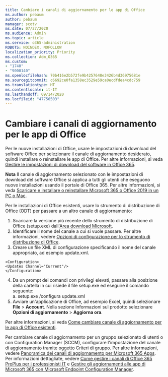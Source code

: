 ```yaml
---
title: Cambiare i canali di aggiornamento per le app di Office
ms.author: pebaum
author: pebaum
manager: scotv
ms.date: 07/27/2020
ms.audience: Admin
ms.topic: article
ms.service: o365-administration
ROBOTS: NOINDEX, NOFOLLOW
localization_priority: Priority
ms.collection: Adm_O365
ms.custom:
- "1740"
- "9000140"
ms.openlocfilehash: 70b416e2b572fe9b4257648e3426b4d36975681e
ms.sourcegitcommit: c6692ce0fa1358ec3529e59ca0ecdfdea4cdc759
ms.translationtype: HT
ms.contentlocale: it-IT
ms.lasthandoff: 09/14/2020
ms.locfileid: "47756503"
---
```

# <a name="change-update-channels-for-office-apps"></a>Cambiare i canali di aggiornamento per le app di Office

Per le nuove installazioni di Office, usare le impostazioni di download del software Office per selezionare il canale di aggiornamento desiderato, quindi installare o reinstallare le app di Office. Per altre informazioni, si veda [Gestire le impostazioni di download del software in Office 365](https://docs.microsoft.com/deployoffice/manage-software-download-settings-office-365). 

**Nota** Il canale di aggiornamento selezionato con le impostazioni di download del software Office si applica a tutti gli utenti che eseguono nuove installazioni usando il portale di Office 365. Per altre informazioni, si veda [Scaricare e installare o reinstallare Microsoft 365 o Office 2019 in un PC o Mac](https://support.microsoft.com/office/download-and-install-or-reinstall-microsoft-365-or-office-2019-on-a-pc-or-mac-4414eaaf-0478-48be-9c42-23adc4716658).   

Per le installazioni di Office esistenti, usare lo strumento di distribuzione di Office (ODT) per passare a un altro canale di aggiornamento:  

1. Scaricare la versione più recente dello strumento di distribuzione di Office (setup.exe) dall'[Area download Microsoft](https://go.microsoft.com/fwlink/p/?LinkID=626065).
2. Identificare il nome del canale a cui si vuole passare. Per altre informazioni, vedere [Opzioni di configurazione per lo strumento di distribuzione di Office](https://docs.microsoft.com/DeployOffice/configuration-options-for-the-office-2016-deployment-tool#channel-attribute-part-of-add-element).
3. Creare un file XML di configurazione specificando il nome del canale appropriato, ad esempio update.xml.  

`<Configuration>`<br>
`<Updates Channel="Current"/>`<br>
`</Configuration>`<br>

4. Da un prompt dei comandi con privilegi elevati, passare alla posizione della cartella in cui risiede il file setup.exe ed eseguire il comando seguente:  
    a. setup.exe /configura update.xml
5. Avviare un'applicazione di Office, ad esempio Excel, quindi selezionare **File** > **Account**. Nella sezione Informazioni sul prodotto selezionare **Opzioni di aggiornamento** > **Aggiorna ora**.

Per altre informazioni, si veda [Come cambiare canale di aggiornamento per le app di Office esistenti](https://support.microsoft.com/help/3185078/how-to-switch-from-semi-annual-channel-to-monthly-channel). 

Per cambiare canale di aggiornamento per un gruppo selezionato di utenti o con Configuration Manager (SCCM), configurare l'impostazione del canale di aggiornamento tramite oggetto Criteri di gruppo. Per altre informazioni, vedere [Panoramica dei canali di aggiornamento per Microsoft 365 Apps](https://docs.microsoft.com/deployoffice/overview-update-channels#group-policy). Per informazioni dettagliate, vedere [Come gestire i canali di Office 365 ProPlus per i professionisti IT](https://techcommunity.microsoft.com/t5/office-365-blog/how-to-manage-office-365-proplus-channels-for-it-pros/ba-p/795813) e [Gestire gli aggiornamenti alle app di Microsoft 365 con Microsoft Endpoint Configuration Manager](https://docs.microsoft.com/deployoffice/manage-microsoft-365-apps-updates-configuration-manager).